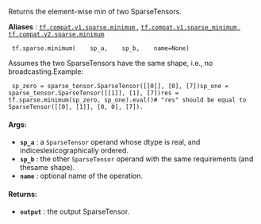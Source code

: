 Returns the element-wise min of two SparseTensors.

**Aliases** : [ `tf.compat.v1.sparse.minimum` ](/api_docs/python/tf/sparse/minimum), [ `tf.compat.v1.sparse_minimum` ](/api_docs/python/tf/sparse/minimum), [ `tf.compat.v2.sparse.minimum` ](/api_docs/python/tf/sparse/minimum)

```
 tf.sparse.minimum(    sp_a,    sp_b,    name=None) 
```

Assumes the two SparseTensors have the same shape, i.e., no broadcasting.Example:

```
 sp_zero = sparse_tensor.SparseTensor([[0]], [0], [7])sp_one = sparse_tensor.SparseTensor([[1]], [1], [7])res = tf.sparse.minimum(sp_zero, sp_one).eval()# "res" should be equal to SparseTensor([[0], [1]], [0, 0], [7]). 
```

#### Args:
- **`sp_a`** : a  `SparseTensor`  operand whose dtype is real, and indiceslexicographically ordered.
- **`sp_b`** : the other  `SparseTensor`  operand with the same requirements (and thesame shape).
- **`name`** : optional name of the operation.


#### Returns:
- **`output`** : the output SparseTensor.
